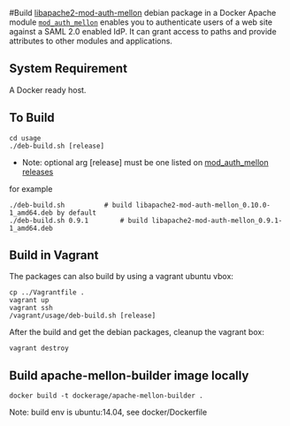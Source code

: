 #Build [libapache2-mod-auth-mellon][mod_auth_mellon] debian package in a Docker
Apache module [`mod_auth_mellon`][mod_auth_mellon] enables you to authenticate users of a web site against a SAML 2.0 enabled IdP. It can grant access to paths and provide attributes to other modules and applications.

## System Requirement
A Docker ready host.

## To Build
	cd usage
	./deb-build.sh [release]
* Note: optional arg [release] must be one listed on [mod_auth_mellon releases][releaes]

for example

	./deb-build.sh 			# build libapache2-mod-auth-mellon_0.10.0-1_amd64.deb by default
	./deb-build.sh 0.9.1 		# build libapache2-mod-auth-mellon_0.9.1-1_amd64.deb

## Build in Vagrant
The packages can also build by using a vagrant ubuntu vbox:

	cp ../Vagrantfile .
	vagrant up
	vagrant ssh
	/vagrant/usage/deb-build.sh [release]

After the build and get the debian packages, cleanup the vagrant box:

	vagrant destroy

## Build apache-mellon-builder image locally

	docker build -t dockerage/apache-mellon-builder .
Note: build env is ubuntu:14.04, see docker/Dockerfile


[mod_auth_mellon]: https://github.com/UNINETT/mod_auth_mellon/blob/master/README

[releaes]:https://github.com/UNINETT/mod_auth_mellon/releases
